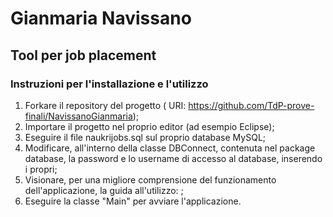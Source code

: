 # Gianmaria Navissano

## Tool per job placement

### Instruzioni per l'installazione e l'utilizzo

1. Forkare il repository del progetto ( URI: https://github.com/TdP-prove-finali/NavissanoGianmaria);
2. Importare il progetto nel proprio editor (ad esempio Eclipse);
3. Eseguire il file naukrijobs.sql sul proprio database MySQL;
4. Modificare, all'interno della classe DBConnect, contenuta nel package database, la password e lo username di accesso al database, inserendo i propri;
5. Visionare, per una migliore comprensione del funzionamento dell'applicazione, la guida all'utilizzo: ;
6. Eseguire la classe "Main" per avviare l'applicazione.
